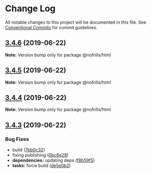 # Change Log

All notable changes to this project will be documented in this file.
See [Conventional Commits](https://conventionalcommits.org) for commit guidelines.

## [3.4.6](https://github.com/nativecode-dev/nofrills/compare/@nofrills/html@3.4.5...@nofrills/html@3.4.6) (2019-06-22)

**Note:** Version bump only for package @nofrills/html





## [3.4.5](https://github.com/nativecode-dev/nofrills/compare/@nofrills/html@3.4.4...@nofrills/html@3.4.5) (2019-06-22)

**Note:** Version bump only for package @nofrills/html





## [3.4.4](https://github.com/nativecode-dev/nofrills/compare/@nofrills/html@3.4.3...@nofrills/html@3.4.4) (2019-06-22)

**Note:** Version bump only for package @nofrills/html





## [3.4.3](https://github.com/nativecode-dev/nofrills/compare/@nofrills/html@3.4.2...@nofrills/html@3.4.3) (2019-06-22)


### Bug Fixes

* build ([7bb0c32](https://github.com/nativecode-dev/nofrills/commit/7bb0c32))
* fixing publishing ([0bc6e28](https://github.com/nativecode-dev/nofrills/commit/0bc6e28))
* **dependencies:** updating deps ([f8b59f5](https://github.com/nativecode-dev/nofrills/commit/f8b59f5))
* **tasks:** force build ([de5e0b2](https://github.com/nativecode-dev/nofrills/commit/de5e0b2))
